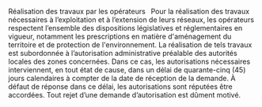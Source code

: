 Réalisation des travaux par les opérateurs
` `Pour la réalisation des travaux nécessaires à l’exploitation et à l’extension de leurs réseaux, les opérateurs respectent l’ensemble des dispositions législatives et réglementaires en vigueur, notamment les prescriptions en matière d'aménagement du territoire et de protection de l'environnement.
La réalisation de tels travaux est subordonnée à l’autorisation administrative préalable des autorités locales des zones concernées. Dans ce cas, les autorisations nécessaires interviennent, en tout état de cause, dans un délai de quarante-cinq (45) jours calendaires à compter de la date de réception de la demande. À défaut de réponse dans ce délai, les autorisations sont réputées être accordées.
Tout rejet d’une demande d’autorisation est dûment motivé.